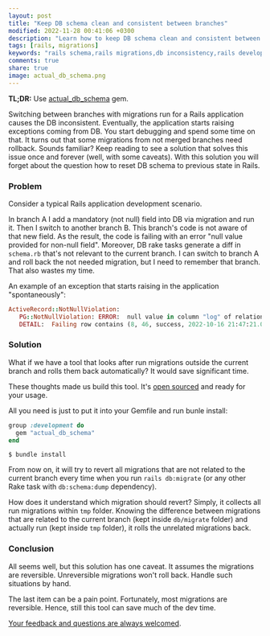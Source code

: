 ```yaml
---
layout: post
title: "Keep DB schema clean and consistent between branches"
modified: 2022-11-28 00:41:06 +0300
description: "Learn how to keep DB schema clean and consistent between branches while develop a Rails application"
tags: [rails, migrations]
keywords: "rails schema,rails migrations,db inconsistency,rails development,revert migrations,open-source gem,actual_db_schema,branch switching,reversible migrations,unreversible migrations,automated migration management,development time-saving,rake task,rails debugging,rails application development,github open source"
comments: true
share: true
image: actual_db_schema.png
---
```


**TL;DR:** Use [actual_db_schema](https://github.com/widefix/actual_db_schema) gem.

Switching between branches with migrations run for a Rails application causes the DB inconsistent.
Eventually, the application starts raising exceptions coming from DB. You start debugging and spend some time on that.
It turns out that some migrations from not merged branches need rollback.
Sounds familiar? Keep reading to see a solution that solves this issue once and forever (well, with some caveats). With this solution you will forget about the question how to reset DB schema to previous state in Rails.

### Problem

Consider a typical Rails application development scenario.

In branch A I add a mandatory (not null) field into DB via migration and run it. Then I switch to another branch B.
This branch's code is not aware of that new field.
As the result, the code is failing with an error "null value provided for non-null field".
Moreover, DB rake tasks generate a diff in `schema.rb` that's not relevant to the current branch.
I can switch to branch A and roll back the not needed migration, but I need to remember that branch. That also wastes my time.

An example of an exception that starts raising in the application "spontaneously":

```ruby
ActiveRecord::NotNullViolation:
   PG::NotNullViolation: ERROR:  null value in column "log" of relation "check_results" violates not-null constraint
   DETAIL:  Failing row contains (8, 46, success, 2022-10-16 21:47:21.07212, 2022-10-16 21:47:21.07212, null).
```

### Solution

What if we have a tool that looks after run migrations outside the current branch and rolls them back automatically?
It would save significant time.

These thoughts made us build this tool. It's [open sourced](https://github.com/widefix/actual_db_schema) and ready for your usage.

All you need is just to put it into your Gemfile and run bunle install:

```ruby
group :development do
  gem "actual_db_schema"
end
```

```shell
$ bundle install
```

From now on, it will try to revert all migrations that are not related to the current branch every time when you run `rails db:migrate`
(or any other Rake task with `db:schema:dump` dependency).

How does it understand which migration should revert? Simply, it collects all run migrations within `tmp` folder.
Knowing the difference between migrations that are related to the current branch (kept inside `db/migrate` folder)
and actually run (kept inside `tmp` folder), it rolls the unrelated migrations back.

### Conclusion

All seems well, but this solution has one caveat. It assumes the migrations are reversible.
Unreversible migrations won't roll back. Handle such situations by hand.

The last item can be a pain point. Fortunately, most migrations are reversible. Hence, still this tool can save much of the dev time.

[Your feedback and questions are always welcomed](https://github.com/widefix/actual_db_schema/discussions).
